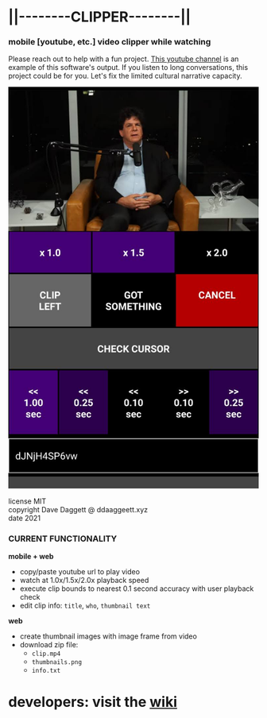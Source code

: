 
# ||--------CLIPPER--------||
### mobile [youtube, etc.] video clipper while watching

Please reach out to help with a fun project. [This youtube channel](https://www.youtube.com/c/ddaaggeett/videos) is an example of this software's output. If you listen to long conversations, this project could be for you. Let's fix the limited cultural narrative capacity.

![demo mobile screenshot](/assets/demo.jpg)

license MIT<br />
copyright Dave Daggett @ ddaaggeett.xyz<br />
date 2021<br />

### CURRENT FUNCTIONALITY

**mobile + web**
- copy/paste youtube url to play video
- watch at 1.0x/1.5x/2.0x playback speed
- execute clip bounds to nearest 0.1 second accuracy with user playback check
- edit clip info: `title`, `who`, `thumbnail text`

**web**
- create thumbnail images with image frame from video
- download zip file:
  -  `clip.mp4`
  - `thumbnails.png`
  - `info.txt`

# developers: visit the [wiki](https://github.com/ddaaggeett/clipper/wiki)

